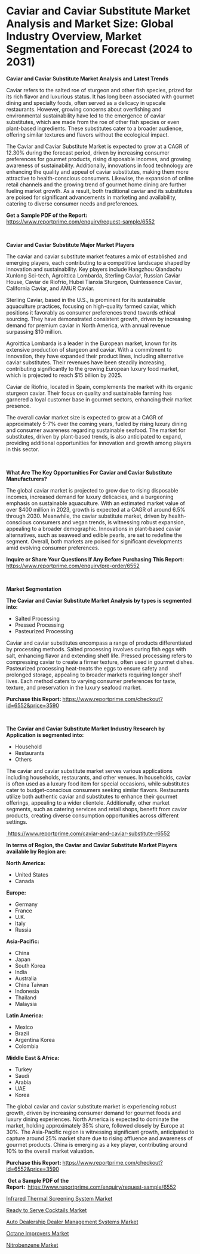 <p><h1>Caviar and Caviar Substitute Market Analysis and Market Size: Global Industry Overview, Market Segmentation and Forecast (2024 to 2031)</h1></p><p><strong>Caviar and Caviar Substitute Market Analysis and Latest Trends</strong></p>
<p><p>Caviar refers to the salted roe of sturgeon and other fish species, prized for its rich flavor and luxurious status. It has long been associated with gourmet dining and specialty foods, often served as a delicacy in upscale restaurants. However, growing concerns about overfishing and environmental sustainability have led to the emergence of caviar substitutes, which are made from the roe of other fish species or even plant-based ingredients. These substitutes cater to a broader audience, offering similar textures and flavors without the ecological impact.</p><p>The Caviar and Caviar Substitute Market is expected to grow at a CAGR of 12.30% during the forecast period, driven by increasing consumer preferences for gourmet products, rising disposable incomes, and growing awareness of sustainability. Additionally, innovations in food technology are enhancing the quality and appeal of caviar substitutes, making them more attractive to health-conscious consumers. Likewise, the expansion of online retail channels and the growing trend of gourmet home dining are further fueling market growth. As a result, both traditional caviar and its substitutes are poised for significant advancements in marketing and availability, catering to diverse consumer needs and preferences.</p></p>
<p><strong>Get a Sample PDF of the Report:&nbsp;</strong> <a href="https://www.reportprime.com/enquiry/request-sample/6552?utm_campaign=1131&utm_medium=2&utm_source=Github&utm_content=ia&utm_term=25112024&utm_id=caviar-and-caviar-substitute">https://www.reportprime.com/enquiry/request-sample/6552</a></p>
<p>&nbsp;</p>
<p><strong>Caviar and Caviar Substitute Major Market Players</strong></p>
<p><p>The caviar and caviar substitute market features a mix of established and emerging players, each contributing to a competitive landscape shaped by innovation and sustainability. Key players include Hangzhou Qiandaohu Xunlong Sci-tech, Agroittica Lombarda, Sterling Caviar, Russian Caviar House, Caviar de Riofrio, Hubei Tianxia Sturgeon, Quintessence Caviar, California Caviar, and AMUR Caviar.</p><p>Sterling Caviar, based in the U.S., is prominent for its sustainable aquaculture practices, focusing on high-quality farmed caviar, which positions it favorably as consumer preferences trend towards ethical sourcing. They have demonstrated consistent growth, driven by increasing demand for premium caviar in North America, with annual revenue surpassing $10 million. </p><p>Agroittica Lombarda is a leader in the European market, known for its extensive production of sturgeon and caviar. With a commitment to innovation, they have expanded their product lines, including alternative caviar substitutes. Their revenues have been steadily increasing, contributing significantly to the growing European luxury food market, which is projected to reach $15 billion by 2025.</p><p>Caviar de Riofrio, located in Spain, complements the market with its organic sturgeon caviar. Their focus on quality and sustainable farming has garnered a loyal customer base in gourmet sectors, enhancing their market presence.</p><p>The overall caviar market size is expected to grow at a CAGR of approximately 5-7% over the coming years, fueled by rising luxury dining and consumer awareness regarding sustainable seafood. The market for substitutes, driven by plant-based trends, is also anticipated to expand, providing additional opportunities for innovation and growth among players in this sector.</p></p>
<p>&nbsp;</p>
<p><strong>What Are The Key Opportunities For Caviar and Caviar Substitute Manufacturers?</strong></p>
<p><p>The global caviar market is projected to grow due to rising disposable incomes, increased demand for luxury delicacies, and a burgeoning emphasis on sustainable aquaculture. With an estimated market value of over $400 million in 2023, growth is expected at a CAGR of around 6.5% through 2030. Meanwhile, the caviar substitute market, driven by health-conscious consumers and vegan trends, is witnessing robust expansion, appealing to a broader demographic. Innovations in plant-based caviar alternatives, such as seaweed and edible pearls, are set to redefine the segment. Overall, both markets are poised for significant developments amid evolving consumer preferences.</p></p>
<p><strong>Inquire or Share Your Questions If Any Before Purchasing This Report:</strong> <a href="https://www.reportprime.com/enquiry/pre-order/6552?utm_campaign=1131&utm_medium=2&utm_source=Github&utm_content=ia&utm_term=25112024&utm_id=caviar-and-caviar-substitute">https://www.reportprime.com/enquiry/pre-order/6552</a></p>
<p>&nbsp;</p>
<p><strong>Market Segmentation</strong></p>
<p><strong>The Caviar and Caviar Substitute Market Analysis by types is segmented into:</strong></p>
<p><ul><li>Salted Processing</li><li>Pressed Processing</li><li>Pasteurized Processing</li></ul></p>
<p><p>Caviar and caviar substitutes encompass a range of products differentiated by processing methods. Salted processing involves curing fish eggs with salt, enhancing flavor and extending shelf life. Pressed processing refers to compressing caviar to create a firmer texture, often used in gourmet dishes. Pasteurized processing heat-treats the eggs to ensure safety and prolonged storage, appealing to broader markets requiring longer shelf lives. Each method caters to varying consumer preferences for taste, texture, and preservation in the luxury seafood market.</p></p>
<p><strong>Purchase this Report:&nbsp;</strong><a href="https://www.reportprime.com/checkout?id=6552&price=3590&utm_campaign=1131&utm_medium=2&utm_source=Github&utm_content=ia&utm_term=25112024&utm_id=caviar-and-caviar-substitute">https://www.reportprime.com/checkout?id=6552&price=3590</a></p>
<p>&nbsp;</p>
<p><strong>The Caviar and Caviar Substitute Market Industry Research by Application is segmented into:</strong></p>
<p><ul><li>Household</li><li>Restaurants</li><li>Others</li></ul></p>
<p><p>The caviar and caviar substitute market serves various applications including households, restaurants, and other venues. In households, caviar is often used as a luxury food item for special occasions, while substitutes cater to budget-conscious consumers seeking similar flavors. Restaurants utilize both authentic caviar and substitutes to enhance their gourmet offerings, appealing to a wider clientele. Additionally, other market segments, such as catering services and retail shops, benefit from caviar products, creating diverse consumption opportunities across different settings.</p></p>
<p><a href="https://www.reportprime.com/caviar-and-caviar-substitute-r6552?utm_campaign=1131&utm_medium=2&utm_source=Github&utm_content=ia&utm_term=25112024&utm_id=caviar-and-caviar-substitute">&nbsp;https://www.reportprime.com/caviar-and-caviar-substitute-r6552</a></p>
<p><strong>In terms of Region, the Caviar and Caviar Substitute Market Players available by Region are:</strong></p>
<p>
    <p> <strong> North America: </strong>
        <ul>
            <li>United States</li>
            <li>Canada</li>
        </ul>
        </p> 
    <p> <strong> Europe: </strong>
        <ul>
            <li>Germany</li>
            <li>France</li>
            <li>U.K.</li>
            <li>Italy</li>
            <li>Russia</li>
        </ul>
        </p> 
    <p> <strong> Asia-Pacific: </strong>
        <ul>
            <li>China</li>
            <li>Japan</li>
            <li>South Korea</li>
            <li>India</li>
            <li>Australia</li>
            <li>China Taiwan</li>
            <li>Indonesia</li>
            <li>Thailand</li>
            <li>Malaysia</li>
        </ul>
        </p> 
    <p> <strong> Latin America: </strong>
        <ul>
            <li>Mexico</li>
            <li>Brazil</li>
            <li>Argentina Korea</li>
            <li>Colombia</li>
        </ul>
        </p> 
    <p> <strong> Middle East & Africa: </strong>
        <ul>
            <li>Turkey</li>
            <li>Saudi</li>
            <li>Arabia</li>
            <li>UAE</li>
            <li>Korea</li>
        </ul>
    </p>
    </p>
<p><p>The global caviar and caviar substitute market is experiencing robust growth, driven by increasing consumer demand for gourmet foods and luxury dining experiences. North America is expected to dominate the market, holding approximately 35% share, followed closely by Europe at 30%. The Asia-Pacific region is witnessing significant growth, anticipated to capture around 25% market share due to rising affluence and awareness of gourmet products. China is emerging as a key player, contributing around 10% to the overall market valuation.</p></p>
<p><strong>Purchase this Report: </strong><a href="https://www.reportprime.com/checkout?id=6552&price=3590&utm_campaign=1131&utm_medium=2&utm_source=Github&utm_content=ia&utm_term=25112024&utm_id=caviar-and-caviar-substitute">https://www.reportprime.com/checkout?id=6552&price=3590</a></p>
<p>&nbsp;<strong>Get a Sample PDF of the Report:&nbsp;&nbsp;</strong><a href="https://www.reportprime.com/enquiry/request-sample/6552?utm_campaign=1131&utm_medium=2&utm_source=Github&utm_content=ia&utm_term=25112024&utm_id=caviar-and-caviar-substitute">https://www.reportprime.com/enquiry/request-sample/6552</a></p>
<p><strong></strong></p>
<p><p><a href="https://issuu.com/reportprime-2/docs/infrared-thermal-screening-system-m_59fb10ced8798f?utm_campaign=1131&utm_medium=2&utm_source=Github&utm_content=ia&utm_term=25112024&utm_id=caviar-and-caviar-substitute">Infrared Thermal Screening System Market</a></p><p><a href="https://github.com/CliffMedina6/Market-Research-Report-List-7/blob/main/ready-to-serve-cocktails-market.md?utm_campaign=1131&utm_medium=2&utm_source=Github&utm_content=ia&utm_term=25112024&utm_id=caviar-and-caviar-substitute">Ready to Serve Cocktails Market</a></p><p><a href="https://issuu.com/reportprime-2/docs/auto-dealership-dealer-management-s_68613df717f62a?utm_campaign=1131&utm_medium=2&utm_source=Github&utm_content=ia&utm_term=25112024&utm_id=caviar-and-caviar-substitute">Auto Dealership Dealer Management Systems Market</a></p><p><a href="https://www.linkedin.com/pulse/opportunities-challenges-octane-improvers-market-strategic-xyhbe?utm_campaign=1131&utm_medium=2&utm_source=Github&utm_content=ia&utm_term=25112024&utm_id=caviar-and-caviar-substitute">Octane Improvers Market</a></p><p><a href="https://www.linkedin.com/pulse/nitrobenzene-industry-sector-market-dynamics-future-scenarios-upfpe?utm_campaign=1131&utm_medium=2&utm_source=Github&utm_content=ia&utm_term=25112024&utm_id=caviar-and-caviar-substitute">Nitrobenzene Market</a></p></p>